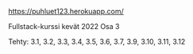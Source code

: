 https://puhluet123.herokuapp.com/

Fullstack-kurssi kevät 2022 Osa 3

Tehty:
3.1,
3.2,
3.3,
3.4,
3.5,
3.6,
3.7,
3.9,
3.10,
3.11,
3.12